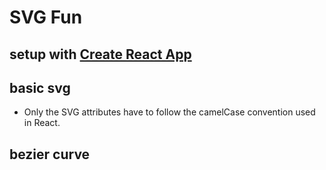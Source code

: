 # SVG Fun

## setup with [Create React App](https://github.com/facebookincubator/create-react-app)

## basic svg

* Only the SVG attributes have to follow the camelCase convention used in React.

## bezier curve


